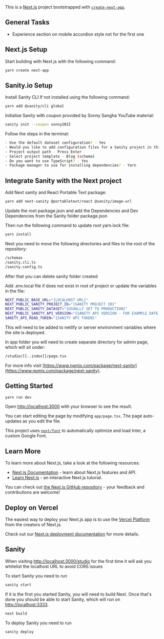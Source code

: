 This is a [Next.js](https://nextjs.org/) project bootstrapped with [`create-next-app`](https://github.com/vercel/next.js/tree/canary/packages/create-next-app).

## General Tasks

- Experience section on mobile accordion style not for the first one

## Next.js Setup

Start building with Next.js with the following command:

```bash
yarn create next-app
```

## Sanity.io Setup

Install Sanity CLI If not installed using the following command:

```bash
yarn add @sanity/cli global
```

Initialise Sanity with coupon provided by Sonny Sangha YouTube material:

```bash
sanity init --coupon sonny2022
```

Follow the steps in the terminal:

```bash
- Use the default dataset configuration? - Yes
- Would you like to add configuration files for a Sanity project in this Next.js folder? - No
- Project output path - Press Enter
- Select project template - Blog (schema)
- Do you want to use TypeScript? - Yes
- Package manager to use for installing dependencies? - Yarn
```

## Integrate Sanity with the Next project

Add Next sanity and React Portable Text package:

```bash
yarn add next-sanity @portabletext/react @sanity/image-url
```

Update the root package.json and add the Dependencies and Dev Dependencies from the Sanity folder package.json

Then run the following command to update root yarn.lock file:

```bash
yarn install
```

Next you need to move the following directories and files to the root of the repository:

```bash
/schemas
/sanity.cli.ts
/sanity.config.ts
```

After that you can delete sanity folder created

Add .env.local file if does not exist in root of project or update the variables in the file:

```bash
NEXT_PUBLIC_BASE_URL="{LOCALHOST URL}"
NEXT_PUBLIC_SANITY_PROJECT_ID="{SANITY PROJECT ID}"
NEXT_PUBLIC_SANITY_DATASET="{USUALLY SET TO PRODUCTION}"
NEXT_PUBLIC_SANITY_API_VERSION="{SANITY API VERSION - FOR EXAMPLE DATE PROJECT STARTED}"
SANITY_API_READ_TOKEN="{SANITY API TOKEN}"
```

This will need to be added to netlify or server environment variables where the site is deployed.

In app folder you will need to create separate directory for admin page, which will sit under:

```bash
/studio/[[..index]]/page.tsx
```

For more info visit [https://www.npmjs.com/package/next-sanity](https://www.npmjs.com/package/next-sanity).

## Getting Started

```bash
yarn run dev
```

Open [http://localhost:3000](http://localhost:3000) with your browser to see the result.

You can start editing the page by modifying `app/page.tsx`. The page auto-updates as you edit the file.

This project uses [`next/font`](https://nextjs.org/docs/basic-features/font-optimization) to automatically optimize and load Inter, a custom Google Font.

## Learn More

To learn more about Next.js, take a look at the following resources:

- [Next.js Documentation](https://nextjs.org/docs) - learn about Next.js features and API.
- [Learn Next.js](https://nextjs.org/learn) - an interactive Next.js tutorial.

You can check out [the Next.js GitHub repository](https://github.com/vercel/next.js/) - your feedback and contributions are welcome!

## Deploy on Vercel

The easiest way to deploy your Next.js app is to use the [Vercel Platform](https://vercel.com/new?utm_medium=default-template&filter=next.js&utm_source=create-next-app&utm_campaign=create-next-app-readme) from the creators of Next.js.

Check out our [Next.js deployment documentation](https://nextjs.org/docs/deployment) for more details.

## Sanity

When visiting [http://localhost:3000/studio](http://localhost:3000/studio) for the first time it will ask you whitelist the localhost URL to avoid CORS issues

To start Sanity you need to run

```bash
sanity start
```

If it is the first you started Sanity, you will need to build Next. Once that's done you should be able to start Sanity, which will run on [http://localhost:3333](http://localhost:3333).

```bash
next build
```

To deploy Sanity you need to run

```bash
sanity deploy
```
